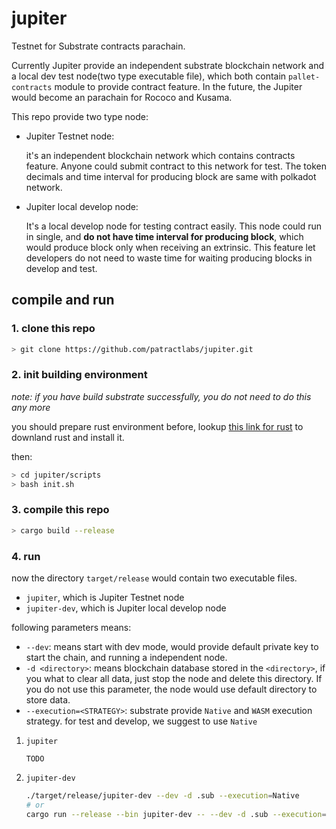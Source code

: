# jupiter
Testnet for Substrate contracts parachain.

Currently Jupiter provide an independent substrate blockchain network and a local dev test node(two type executable file), 
which both contain `pallet-contracts` module to provide contract feature. In the future, the Jupiter would become an
parachain for Rococo and Kusama.  

This repo provide two type node:
* Jupiter Testnet node:
 
    it's an independent blockchain network which contains contracts feature. Anyone could submit 
    contract to this network for test. The token decimals and time interval for producing block are
    same with polkadot network.
    
* Jupiter local develop node: 
    
    It's a local develop node for testing contract easily. This node could run in single, and **do not have time interval
    for producing block**, which would produce block only when receiving an extrinsic. This feature let developers do not 
    need to waste time for waiting producing blocks in develop and test.
    
## compile and run
### 1. clone this repo
```bash
> git clone https://github.com/patractlabs/jupiter.git
```
### 2. init building environment
*note: if you have build substrate successfully, you do not need to do this any more*

you should prepare rust environment before, lookup [this link for rust](https://www.rust-lang.org/learn/get-started) to
downland rust and install it.
 
then:
```bash
> cd jupiter/scripts
> bash init.sh
```
### 3. compile this repo
```bash
> cargo build --release
```

### 4. run
now the directory `target/release` would contain two executable files.
* `jupiter`, which is Jupiter Testnet node
* `jupiter-dev`, which is Jupiter local develop node

following parameters means:
* `--dev`: means start with dev mode, would provide default private key to start the chain, and running a independent node.
* `-d <directory>`: means blockchain database stored in the `<directory>`, if you what to clear all data, just stop the
node and delete this directory. If you do not use this parameter, the node would use default directory to store data.
* `--execution=<STRATEGY>`: substrate provide `Native` and `WASM` execution strategy. for test and develop, we suggest to
use `Native`  


1. `jupiter` 
    ```
    TODO
    ```
2. `jupiter-dev`
    ```bash
    ./target/release/jupiter-dev --dev -d .sub --execution=Native
    # or 
    cargo run --release --bin jupiter-dev -- --dev -d .sub --execution=Native
    ```

